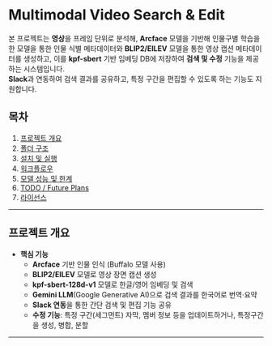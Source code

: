 # Multimodal Video Search & Edit

본 프로젝트는 **영상**을 프레임 단위로 분석해, **Arcface** 모델을 기반해 인물구별 학습을 한 모델을 통한 인물 식별 메타데이터와 **BLIP2/EILEV** 모델을 통한 영상 캡션 메타데이터를 생성하고, 이를 **kpf-sbert** 기반 임베딩 DB에 저장하여 **검색 및 수정** 기능을 제공하는 시스템입니다.  
**Slack**과 연동하여 검색 결과를 공유하고, 특정 구간을 편집할 수 있도록 하는 기능도 지원합니다.

## 목차
1. [프로젝트 개요](#프로젝트-개요)
2. [폴더 구조](#폴더-구조)
3. [설치 및 실행](#설치-및-실행)
4. [워크플로우](#워크플로우)
5. [모델 성능 및 한계](#모델-성능-및-한계)
6. [TODO / Future Plans](#todo--future-plans)
7. [라이선스](#라이선스-옵션)

---

## 프로젝트 개요

- **핵심 기능**  
  - **Arcface** 기반 인물 인식 (Buffalo 모델 사용)  
  - **BLIP2/EILEV** 모델로 영상 장면 캡션 생성  
  - **kpf-sbert-128d-v1** 모델로 한글/영어 임베딩 및 검색  
  - **Gemini LLM**(Google Generative AI)으로 검색 결과를 한국어로 번역·요약  
  - **Slack 연동**을 통한 간단 검색 및 편집 기능 공유  
  - **수정 기능**: 특정 구간(세그먼트) 자막, 멤버 정보 등을 업데이트하거나, 특정구간을 생성, 병합, 분할



---
